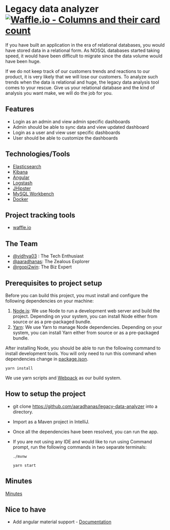 # Legacy data analyzer [![Waffle.io - Columns and their card count](https://badge.waffle.io/aaradhanas/legacy-data-analyzer.svg?columns=all)](https://waffle.io/aaradhanas/legacy-data-analyzer)

If you have built an application in the era of relational databases, you would have stored data in a relational form. As NOSQL databases started taking speed, it would have been difficult to migrate since the data volume would have been huge.

If we do not keep track of our customers trends and reactions to our product, it is very likely that we will lose our customers. To analyze such trends when the data is relational and huge, the legacy data analysis tool comes to your rescue. Give us your relational database and the kind of analysis you want make, we will do the job for you.

## Features

- Login as an admin and view admin specific dashboards
- Admin should be able to sync data and view updated dashboard
- Login as a user and view user specific dashboards
- User should be able to customize the dashboards

## Technologies/Tools

- [Elasticsearch][]
- [Kibana][]
- [Angular][]
- [Logstash][]
- [JHipster][]
- [MySQL Workbench][]
- [Docker][]

## Project tracking tools

- [waffle.io](https://waffle.io/)

## The Team

- [@vidhya03](https://github.com/vidhya03) : The Tech Enthusiast
- [@aaradhanas](https://github.com/aaradhanas): The Zealous Explorer
- [@rgopi2win](https://github.com/rgopi2win): The Biz Expert

## Prerequisites to project setup

Before you can build this project, you must install and configure the following dependencies on your machine:

1. [Node.js](https://nodejs.org/en/): We use Node to run a development web server and build the project.
   Depending on your system, you can install Node either from source or as a pre-packaged bundle.
2. [Yarn](https://yarnpkg.com/en/): We use Yarn to manage Node dependencies.
   Depending on your system, you can install Yarn either from source or as a pre-packaged bundle.
   

After installing Node, you should be able to run the following command to install development tools.
You will only need to run this command when dependencies change in [package.json](package.json).   

    yarn install

We use yarn scripts and [Webpack][] as our build system.


## How to setup the project

- git clone https://github.com/aaradhanas/legacy-data-analyzer into a directory.
- Import as a Maven project in IntelliJ.
- Once all the dependencies have been resolved, you can run the app.
- If you are not using any IDE and would like to run using Command prompt, run the following commands in two separate   terminals:

    `./mvnw`
	
    `yarn start`

## Minutes
  [Minutes](https://github.com/aaradhanas/legacy-data-analyzer/blob/master/MINUTES.md)
  
  
  
  
 ## Nice to have
 - Add angular material support - [Documentation](https://material.angular.io/)
  
  


[Node.js]: https://nodejs.org/
[Yarn]: https://yarnpkg.org/
[Webpack]: https://webpack.github.io/
[Angular CLI]: https://cli.angular.io/
[BrowserSync]: http://www.browsersync.io/
[Karma]: http://karma-runner.github.io/
[Jasmine]: http://jasmine.github.io/2.0/introduction.html
[Protractor]: https://angular.github.io/protractor/
[Leaflet]: http://leafletjs.com/
[DefinitelyTyped]: http://definitelytyped.org/

[Elasticsearch]: https://www.elastic.co/
[Kibana]: https://www.elastic.co/products/kibana
[Angular]: https://angular.io/
[Logstash]: https://www.elastic.co/products/logstash
[JHipster]: http://www.jhipster.tech/
[MySQL Workbench]: https://www.mysql.com/products/workbench/
[Docker]: https://www.docker.com/
